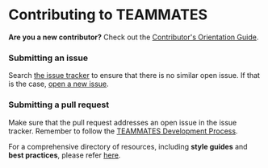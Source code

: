 # Contributing to TEAMMATES
**Are you a new contributor?** Check out the [Contributor's Orientation Guide][COG].

[COG]: ../docs/orientation-guide.md

### Submitting an issue
Search [the issue tracker][issue tracker] to ensure that there is no similar open issue.
If that is the case, [open a new issue][new issue].

[issue tracker]: https://github.com/TEAMMATES/teammates/issues
[new issue]: https://github.com/TEAMMATES/teammates/issues/new

### Submitting a pull request
Make sure that the pull request addresses an open issue in the issue tracker.
Remember to follow the [TEAMMATES Development Process][dev].

[dev]: ../docs/process.md

For a comprehensive directory of resources, including **style guides** and **best practices**, please refer [here][readme].

[readme]: ../docs/README.md
